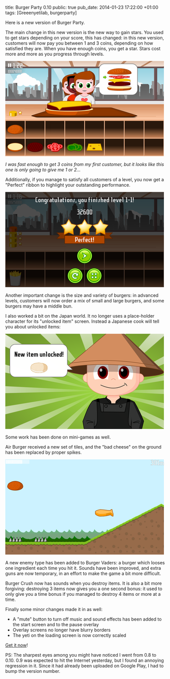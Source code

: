 title: Burger Party 0.10
public: true
pub_date: 2014-01-23 17:22:00 +01:00
tags: [Greeenyetilab, burgerparty]


Here is a new version of Burger Party.

The main change in this new version is the new way to gain stars. You used to get stars depending on your score, this has changed: in this new version, customers will now pay you between 1 and 3 coins, depending on how satisfied they are. When you have enough coins, you get a star. Stars cost more and more as you progress through levels.

[![Collecting coins](/projects/burgerparty/0.10/thumb-world-1.png)](/projects/burgerparty/0.10/world-1.png)

*I was fast enough to get 3 coins from my first customer, but it looks like this one is only going to give me 1 or 2...*

Additionally, if you manage to satisfy all customers of a level, you now get a "Perfect" ribbon to highlight your outstanding performance.

[![Perfect ribbon](thumb-perfect.png)](perfect.png)

Another important change is the size and variety of burgers: in advanced levels, customers will now order a mix of small and large burgers, and some burgers may have a middle bun.

I also worked a bit on the Japan world. It no longer uses a place-holder character for its "unlocked item" screen. Instead a Japanese cook will tell you about unlocked items:

[![Japan unlocked item character](thumb-japan-new-item.png)](japan-new-item.png)

Some work has been done on mini-games as well.

Air Burger received a new set of tiles, and the "bad cheese" on the ground has been replaced by proper spikes.

[![Air Burger](/projects/burgerparty/0.10/thumb-air-burger.png)](/projects/burgerparty/0.10/air-burger.png)

A new enemy type has been added to Burger Vaders: a burger which looses one ingredient each time you hit it. Sounds have been improved, and extra guns are now temporary, in an effort to make the game a bit more difficult.

Burger Crush now has sounds when you destroy items. It is also a bit more forgiving: destroying 3 items now gives you a one second bonus: it used to only give you a time bonus if you managed to destroy 4 items or more at a time.

Finally some minor changes made it in as well:

- A "mute" button to turn off music and sound effects has been added to the start screen and to the pause overlay
- Overlay screens no longer have blurry borders
- The yeti on the loading screen is now correctly scaled

[Get it now](/projects/burgerparty/)!

PS: The sharpest eyes among you might have noticed I went from 0.8 to 0.10. 0.9 was expected to hit the Internet yesterday, but I found an annoying regression in it. Since it had already been uploaded on Google Play, I had to bump the version number.
